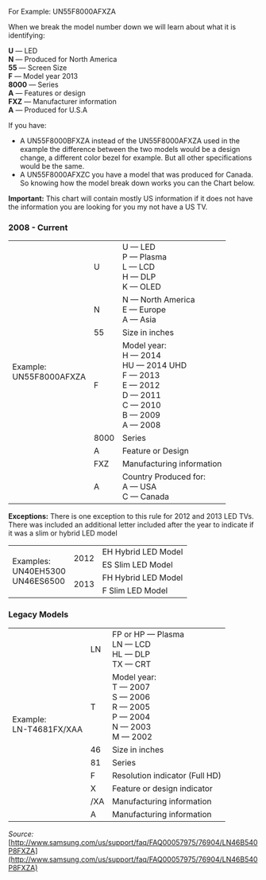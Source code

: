 For Example: UN55F8000AFXZA

When we break the model number down we will learn about what it is identifying:

**U** — LED  
**N** — Produced for North America  
**55** — Screen Size  
**F** — Model year 2013  
**8000** — Series  
**A** — Features or design  
**FXZ** — Manufacturer information  
**A** — Produced for U.S.A  

If you have:

* A UN55F8000BFXZA instead of the UN55F8000AFXZA used in the example the difference between the two models would be a design change, a different color bezel for example. But all other specifications would be the same.
* A UN55F8000AFXZC you have a model that was produced for Canada.
So knowing how the model break down works you can the Chart below.

**Important:** This chart will contain mostly US information if it does not have the information you are looking for you my not have a US TV.

### 2008 - Current

<table>
  <tbody>
    <tr>
      <td rowspan="8">Example:<br/>
UN55F8000AFXZA</td>
      <td>U</td>
      <td>U — LED<br/>
P — Plasma<br/>
L — LCD<br/>
H — DLP<br/>
K — OLED</td>
    </tr>
    <tr>
      <td>N</td>
      <td>N — North America<br/>
E — Europe<br/>
A — Asia</td>
    </tr>
    <tr>
      <td>55</td>
      <td>Size in inches</td>
    </tr>
    <tr>
      <td>F</td>
      <td>Model year:<br/>
H — 2014<br/>
HU — 2014 UHD<br/>
F — 2013<br/>
E — 2012<br/>
D — 2011<br/>
C — 2010<br/>
B — 2009<br/>
A — 2008</td>
    </tr>
    <tr>
      <td>8000</td>
      <td>Series</td>
    </tr>
    <tr>
      <td>A</td>
      <td>Feature or Design</td>
    </tr>
    <tr>
      <td>FXZ</td>
      <td>Manufacturing information</td>
    </tr>
    <tr>
      <td>A</td>
      <td>Country Produced for:<br/>
A — USA<br/>
C — Canada</td>
    </tr>
  </tbody>
</table>

**Exceptions:** There is one exception to this rule for 2012 and 2013 LED TVs. There was included an additional letter included after the year to indicate if it was a slim or hybrid LED model

<table>
  <tbody>
    <tr>
      <td rowspan="4">Examples:<br/>
UN40EH5300<br/>
UN46ES6500</td>
      <td rowspan="2">2012</td>
      <td>EH Hybrid LED Model</td>
    </tr>
    <tr>
      <td>ES Slim  LED Model</td>
    </tr>
    <tr>
      <td rowspan="2">2013</td>
      <td>FH Hybrid LED Model</td>
    </tr>
    <tr>
      <td>F Slim LED Model</td>
    </tr>
  </tbody>
</table>

### Legacy Models

<table>
  <tbody>
    <tr>
      <td rowspan="8">Example:<br/>
LN-T4681FX/XAA</td>
      <td>LN</td>
      <td>FP or HP — Plasma<br/>
LN — LCD<br/>
HL — DLP<br/>
TX — CRT</td>
    </tr>
    <tr>
      <td>T</td>
      <td>Model year:<br/>
T — 2007<br/>
S — 2006<br/>
R — 2005<br/>
P — 2004<br/>
N — 2003<br/>
M — 2002</td>
    </tr>
    <tr>
      <td>46</td>
      <td>Size in inches</td>
    </tr>
    <tr>
      <td>81</td>
      <td>Series</td>
    </tr>
    <tr>
      <td>F</td>
      <td>Resolution indicator (Full HD)</td>
    </tr>
    <tr>
      <td>X</td>
      <td>Feature or design indicator</td>
    </tr>
    <tr>
      <td>/XA</td>
      <td>Manufacturing information</td>
    </tr>
    <tr>
      <td>A</td>
      <td>Manufacturing information</td>
    </tr>
  </tbody>
</table>

_Source:_ [http://www.samsung.com/us/support/faq/FAQ00057975/76904/LN46B540P8FXZA](http://www.samsung.com/us/support/faq/FAQ00057975/76904/LN46B540P8FXZA)
